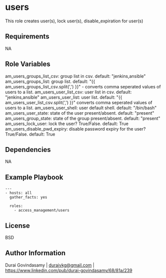 users
=====

This role creates user(s), lock user(s), disable_expiration for user(s)

Requirements
------------

NA

Role Variables
--------------

am_users_groups_list_csv: group list in csv. default: "jenkins,ansible"
am_users_groups_list:  group list. default: "{{ am_users_groups_list_csv.split(',') }}" - converts comma seperated values of users to a list.
am_users_user_list_csv: user list in csv. default: "jenkins,ansible"
am_users_user_list:  user list. default: "{{ am_users_user_list_csv.split(',') }}" converts comma seperated values of users to a list.
am_users_user_shell: user default shell. default: "/bin/bash"
am_users_user_state: state of the user present/absent. default: "present"
am_users_group_state: state of the group present/absent. default: "present"
am_users_lock_user: lock the user? True/False. default: True
am_users_disable_pwd_expiry:  disable password expiry for the user? True/False. default: True

Dependencies
------------

NA

Example Playbook
----------------
    ---
    - hosts: all
      gather_facts: yes

      roles:
        - access_management/users

License
-------

BSD

Author Information
------------------

Durai Govindasamy | duraivkg@gmail.com | https://www.linkedin.com/pub/durai-govindasamy/68/81a/239
